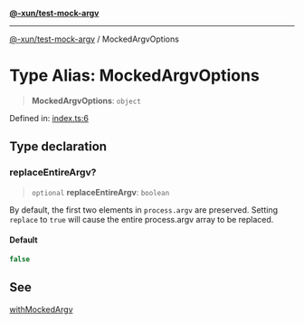 [**@-xun/test-mock-argv**](../README.md)

***

[@-xun/test-mock-argv](../README.md) / MockedArgvOptions

# Type Alias: MockedArgvOptions

> **MockedArgvOptions**: `object`

Defined in: [index.ts:6](https://github.com/Xunnamius/test-utils/blob/fb7ffeb540b6329cd58507a70130e011f552c63c/packages/test-mock-argv/src/index.ts#L6)

## Type declaration

### replaceEntireArgv?

> `optional` **replaceEntireArgv**: `boolean`

By default, the first two elements in `process.argv` are preserved. Setting
`replace` to `true` will cause the entire process.argv array to be
replaced.

#### Default

```ts
false
```

## See

[withMockedArgv](../functions/withMockedArgv.md)
